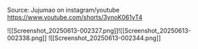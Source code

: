 Source: Jujumao on instagram/youtube
https://www.youtube.com/shorts/3ynoK061yT4


![[Screenshot_20250613-002327.png]]![[Screenshot_20250613-002338.png]]
![[Screenshot_20250613-002344.png]]